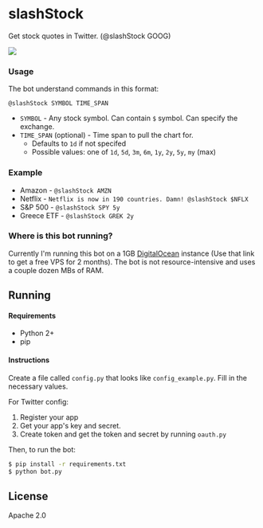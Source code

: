 # slashStock

Get stock quotes in Twitter. (@slashStock GOOG)

[![](http://i.imgur.com/w68AXmh.png?1)](https://twitter.com/slashStock/status/684970654714626052)

### Usage

The bot understand commands in this format:

    @slashStock SYMBOL TIME_SPAN

* `SYMBOL` - Any stock symbol. Can contain `$` symbol. Can specify the exchange.
* `TIME_SPAN` (optional) - Time span to pull the chart for.
    * Defaults to `1d` if not specifed
    * Possible values: one of `1d`, `5d`, `3m`, `6m`, `1y`, `2y`, `5y`, `my` (max)

### Example

* Amazon - `@slashStock AMZN`
* Netflix - `Netflix is now in 190 countries. Damn! @slashStock $NFLX`
* S&P 500 - `@slashStock SPY 5y`
* Greece ETF - `@slashStock GREK 2y`

### Where is this bot running?

Currently I'm running this bot on a 1GB [DigitalOcean](https://www.digitalocean.com/?refcode=422889a8186d) instance (Use that link to get a free VPS for 2 months). The bot is not resource-intensive and uses a couple dozen MBs of RAM.

## Running

#### Requirements

- Python 2+
- pip

#### Instructions 

Create a file called `config.py` that looks like `config_example.py`. Fill in the necessary values.

For Twitter config:

1. Register your app
2. Get your app's key and secret.
3. Create token and get the token and secret by running `oauth.py`

Then, to run the bot:

```bash
$ pip install -r requirements.txt
$ python bot.py
```

## License 

Apache 2.0
